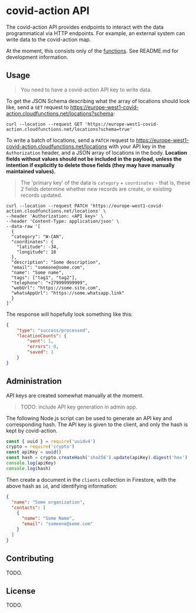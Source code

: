 # covid-action API

The covid-action API provides endpoints to interact with the data programmatical via HTTP endpoints. For example, an external system can write data to the covid-action map.

At the moment, this consists only of the [functions](./functions). See README.md for development information.

## Usage

> You need to have a covid-action API key to write data.

To get the JSON Schema describing what the array of locations should look like, send a `GET` request to https://europe-west1-covid-action.cloudfunctions.net/locations?schema:

```curl
curl --location --request GET 'https://europe-west1-covid-action.cloudfunctions.net/locations?schema=true'
```

To write a batch of locations, send a `PATCH` request to https://europe-west1-covid-action.cloudfunctions.net/locations with your API key in the `Authorization` header, and a JSON array of locations in the body. **Location fields without values should not be included in the payload, unless the intention if explicitly to delete those fields (they may have manually maintained values).**

> The 'primary key' of the data is `category` + `coordinates` - that is, these 2 fields determine whether new records are create, or existing records updated.

```curl
curl --location --request PATCH 'https://europe-west1-covid-action.cloudfunctions.net/locations' \
--header 'Authorization: <API key>' \
--header 'Content-Type: application/json' \
--data-raw '[
  {
  "category": "W-CAN",
  "coordinates": {
    "latitude": -34,
    "longitude": 18
  },
  "description": "Some description",
  "email": "someone@some.com",
  "name": "Some name",
  "tags": ["tag1", "tag2"],
  "telephone": "+279999999999",
  "webUrl": "https://some.site.com",
  "whatsAppUrl": "https://some.whatsapp.link"
  }
]'
```

The response will hopefully look something like this:

```json
{
    "type": "success/processed",
    "locationCounts": {
        "sent": 1,
        "errors": 0,
        "saved": 1
    }
}
```

## Administration

API keys are created somewhat manually at the moment.

> TODO: include API key generation in admin app.

The following Node.js script can be used to generate an API key and corresponding hash. The API key is given to the client, and only the hash is kept by covid-action.

```javascript
const { uuid } = require('uuidv4')
crypto = require('crypto')
const apiKey = uuid()
const hash = crypto.createHash('sha256').update(apiKey).digest('hex')
console.log(apiKey)
console.log(hash)
```

Then create a document in the `clients` collection in Firestore, with the above hash as `id`, and identifying information:

```json
{
  "name": "Some organization",
  "contacts": [
    {
      "name": "Some Name",
      "email": "someone@some.com"
    }
  ]
}
```

## Contributing

TODO.

## License

TODO.
